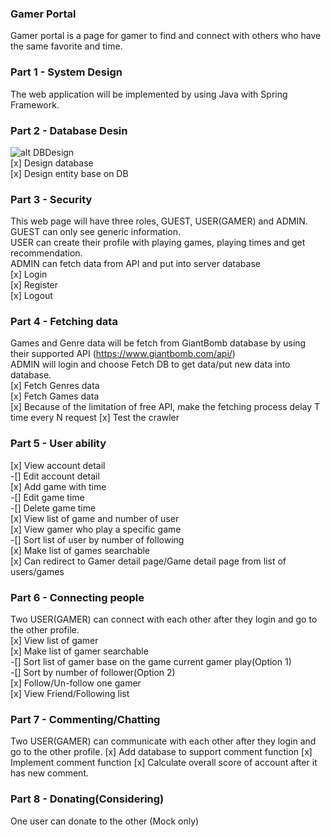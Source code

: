 ### Gamer Portal
Gamer portal is a page for gamer to find and connect with others who have the same favorite and time.

### Part 1 - System Design
The web application will be implemented by using Java with Spring Framework.


### Part 2 - Database Desin
![alt DBDesign](https://i.imgur.com/of9bCGk.jpg)  
[x] Design database  
[x] Design entity base on DB  

### Part 3 - Security
This web page will have three roles, GUEST, USER(GAMER) and ADMIN.  
GUEST can only see generic information.  
USER can create their profile with playing games, playing times and get recommendation.  
ADMIN can fetch data from API and put into server database  
[x] Login  
[x] Register  
[x] Logout  

### Part 4 - Fetching data
Games and Genre data will be fetch from GiantBomb database by using their supported API (https://www.giantbomb.com/api/)  
ADMIN will login and choose Fetch DB to get data/put new data into database.  
[x] Fetch Genres data  
[x] Fetch Games data  
[x] Because of the limitation of free API, make the fetching process delay T time every N request
[x] Test the crawler

### Part 5 - User ability
[x] View account detail  
-[] Edit account detail  
[x] Add game with time  
-[] Edit game time  
-[] Delete game time  
[x] View list of game and number of user  
[x] View gamer who play a specific game  
-[] Sort list of user by number of following  
[x] Make list of games searchable  
[x] Can redirect to Gamer detail page/Game detail page from list of users/games  

### Part 6 - Connecting people
Two USER(GAMER) can connect with each other after they login and go to the other profile.  
[x] View list of gamer  
[x] Make list of gamer searchable  
-[] Sort list of gamer base on the game current gamer play(Option 1)  
-[] Sort by number of follower(Option 2)  
[x] Follow/Un-follow one gamer  
[x] View Friend/Following list

### Part 7 - Commenting/Chatting
Two USER(GAMER) can communicate with each other after they login and go to the other profile.
[x] Add database to support comment function
[x] Implement comment function
[x] Calculate overall score of account after it has new comment.

### Part 8 - Donating(Considering)
One user can donate to the other (Mock only)